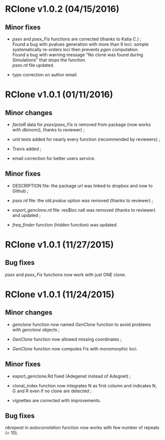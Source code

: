 # RClone v1.0.2 (04/15/2016)

## Minor fixes

- *psex* and *psex_Fis* functions are corrected (thanks to Katia C.) ;  
Found a bug with pvalues generation with more than 9 loci: *sample* systematically re-orders loci then prevents *pgen* computation.  
Found a bug with warning message "No clone was found during Simulations" that stops the function.  
*psex.rd* file updated.

- typo correction on author email.


# RClone v1.0.1 (01/11/2016)

## Minor changes

- *factoR* data for *psex*/*psex_Fis* is removed from package (now works with dbinom(), thanks to reviewer) ;

- unit tests added for nearly every function (recommended by reviewers) ;

- Travis added ;

- email correction for better users service.

## Minor fixes

- DESCRIPTION file: the package url was linked to dropbox and now to Github ;

- *psex.rd* file: the old *pvalue* option was removed (thanks to reviewer) ;

- *export_genclone.rd* file: res$loc.nall was removed (thanks to reviewer) and updated ;

- *freq_finder* function (hidden function) was updated.


# RClone v1.0.1 (11/27/2015)

## Bug fixes

*psex* and *psex_Fis* functions now work with just ONE clone.


# RClone v1.0.1 (11/24/2015)

## Minor changes

- *genclone* function now named *GenClone* function to avoid problems with *genclone* objects ;

- *GenClone* function now allowed missing coordinates ;

- *GenClone* function now computes Fis with monomorphic loci.

## Minor fixes

- export_genclone.Rd fixed (Adegenet instead of Adegnet) ;

- clonal_index function now integrates N as first column and indicates N, G and R even if no clone are detected ;

- vignettes are corrected with improvements.

## Bug fixes

*nbrepeat* in *autocorrelation* function now works with few number of repeats (< 10).


